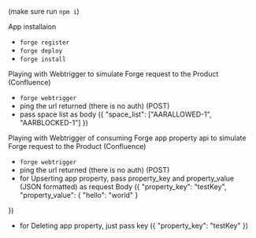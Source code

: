 (make sure run `npm i`)

App installaion
- `forge register`
- `forge deploy`
- `forge install`

Playing with Webtrigger to simulate Forge request to the Product (Confluence)
- `forge webtrigger`
- ping the url returned (there is no auth) (POST)
- pass space list as body ({ "space_list": ["AARALLOWED-1", "AARBLOCKED-1"] })

Playing with Webtrigger of consuming Forge app property api to simulate Forge request to the Product (Confluence)
- `forge webtrigger`
- ping the url returned (there is no auth) (POST)
- for Upserting app property, pass property_key and property_value (JSON formatted) as request Body ({
    "property_key": "testKey",
    "property_value": {
        "hello": "world"
    }

})

- for Deleting app property, just pass key ({
    "property_key": "testKey"
})
